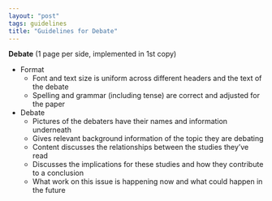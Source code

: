 ```yaml
---
layout: "post"
tags: guidelines
title: "Guidelines for Debate"
---
```


**Debate** (1 page per side, implemented in 1st copy)


- Format
    - Font and text size is uniform across different headers and the text of the debate
    - Spelling and grammar (including tense) are correct and adjusted for the paper
- Debate
    - Pictures of the debaters have their names and information underneath
    - Gives relevant background information of the topic they are debating
    - Content discusses the relationships between the studies they’ve read
    - Discusses the implications for these studies and how they contribute to a conclusion
    - What work on this issue is happening now and what could happen in the future 